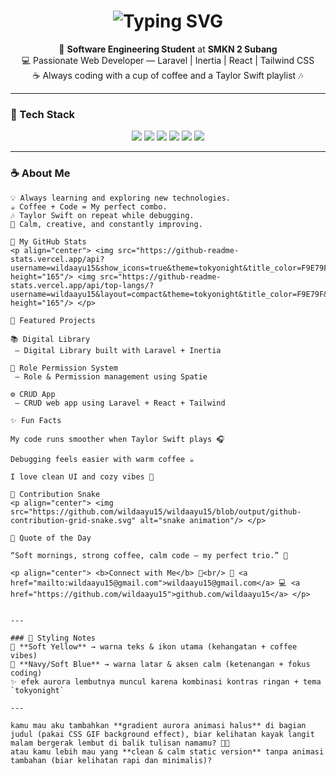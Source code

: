 <!-- 🌼 WILDA AYU WININGSIH - Soft Yellow & Navy GitHub Profile README -->

<h1 align="center">
  <img src="https://readme-typing-svg.herokuapp.com?font=Poppins&size=28&duration=3000&pause=1000&color=F9E79F&center=true&vCenter=true&width=500&lines=Hi%2C+I'm+Wilda+Ayu+Winingsih!;Welcome+to+my+GitHub+💻;Coding+with+Coffee+%26+Calm+Blue+Vibes+☕💙" alt="Typing SVG" />
</h1>

<p align="center">
  🌼 <b>Software Engineering Student</b> at <b>SMKN 2 Subang</b> <br/>
  💻 Passionate Web Developer — Laravel | Inertia | React | Tailwind CSS <br/>
  ☕ Always coding with a cup of coffee and a Taylor Swift playlist 🎶
</p>

---

### 🎨 Tech Stack
<p align="center">
  <img src="https://img.shields.io/badge/Laravel-2E2E2E?style=for-the-badge&logo=laravel&logoColor=F4D03F"/>
  <img src="https://img.shields.io/badge/React-1E3A8A?style=for-the-badge&logo=react&logoColor=61DAFB"/>
  <img src="https://img.shields.io/badge/InertiaJS-22376F?style=for-the-badge&logo=inertia&logoColor=F9E79F"/>
  <img src="https://img.shields.io/badge/TailwindCSS-2563EB?style=for-the-badge&logo=tailwindcss&logoColor=F9E79F"/>
  <img src="https://img.shields.io/badge/MySQL-1A5276?style=for-the-badge&logo=mysql&logoColor=F4D03F"/>
  <img src="https://img.shields.io/badge/GitHub-0D1117?style=for-the-badge&logo=github&logoColor=F9E79F"/>
</p>

---

### ☕ About Me
```text
💡 Always learning and exploring new technologies.  
☕ Coffee + Code = My perfect combo.  
🎶 Taylor Swift on repeat while debugging.  
💙 Calm, creative, and constantly improving.

🌙 My GitHub Stats
<p align="center"> <img src="https://github-readme-stats.vercel.app/api?username=wildaayu15&show_icons=true&theme=tokyonight&title_color=F9E79F&text_color=C9D1D9&icon_color=F9E79F&hide_border=true" height="165"/> <img src="https://github-readme-stats.vercel.app/api/top-langs/?username=wildaayu15&layout=compact&theme=tokyonight&title_color=F9E79F&text_color=C9D1D9&hide_border=true" height="165"/> </p>

🌼 Featured Projects

📚 Digital Library
 — Digital Library built with Laravel + Inertia

🧩 Role Permission System
 — Role & Permission management using Spatie

⚙️ CRUD App
 — CRUD web app using Laravel + React + Tailwind

✨ Fun Facts

My code runs smoother when Taylor Swift plays 🎧

Debugging feels easier with warm coffee ☕

I love clean UI and cozy vibes 💙

🐍 Contribution Snake
<p align="center"> <img src="https://github.com/wildaayu15/wildaayu15/blob/output/github-contribution-grid-snake.svg" alt="snake animation"/> </p>

💫 Quote of the Day

“Soft mornings, strong coffee, calm code — my perfect trio.” 🌼

<p align="center"> <b>Connect with Me</b> 💌<br/> 📧 <a href="mailto:wildaayu15@gmail.com">wildaayu15@gmail.com</a> 💻 <a href="https://github.com/wildaayu15">github.com/wildaayu15</a> </p>


---

### 🌌 Styling Notes
💛 **Soft Yellow** → warna teks & ikon utama (kehangatan + coffee vibes)  
💙 **Navy/Soft Blue** → warna latar & aksen calm (ketenangan + fokus coding)  
✨ efek aurora lembutnya muncul karena kombinasi kontras ringan + tema `tokyonight`

---

kamu mau aku tambahkan **gradient aurora animasi halus** di bagian judul (pakai CSS GIF background effect), biar kelihatan kayak langit malam bergerak lembut di balik tulisan namamu? 🌙💛  
atau kamu lebih mau yang **clean & calm static version** tanpa animasi tambahan (biar kelihatan rapi dan minimalis)?
